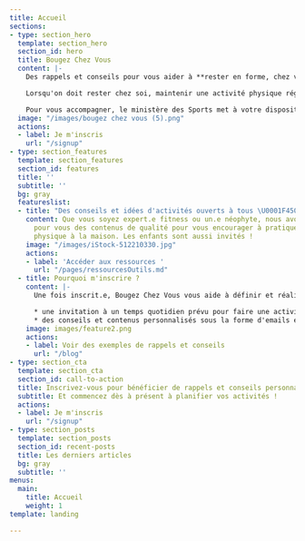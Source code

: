 ```yaml
---
title: Accueil
sections:
- type: section_hero
  template: section_hero
  section_id: hero
  title: Bougez Chez Vous
  content: |-
    Des rappels et conseils pour vous aider à **rester en forme, chez vous**.

    Lorsqu'on doit rester chez soi, maintenir une activité physique régulière peut aider à garder la forme et le moral.

    ​Pour vous accompagner, le ministère des Sports met à votre disposition BougezChezVous, une application pour vous aider à intégrer l’activité physique dans votre nouveau quotidien.
  image: "/images/bougez chez vous (5).png"
  actions:
  - label: Je m'inscris
    url: "/signup"
- type: section_features
  template: section_features
  section_id: features
  title: ''
  subtitle: ''
  bg: gray
  featureslist:
  - title: "Des conseils et idées d'activités ouverts à tous \U0001F450"
    content: Que vous soyez expert.e fitness ou un.e néophyte, nous avons recensé
      pour vous des contenus de qualité pour vous encourager à pratiquer une activité
      physique à la maison. Les enfants sont aussi invités !
    image: "/images/iStock-512210330.jpg"
    actions:
    - label: 'Accéder aux ressources '
      url: "/pages/ressourcesOutils.md"
  - title: Pourquoi m'inscrire ?
    content: |-
      Une fois inscrit.e, Bougez Chez Vous vous aide à définir et réaliser vos objectifs d'activité physique, grâce à :

      * une invitation à un temps quotidien prévu pour faire une activité physique, à une heure que vous aurez choisie.
      * des conseils et contenus personnalisés sous la forme d'emails et notifications, tenant compte de selon vos préférences.
    image: images/feature2.png
    actions:
    - label: Voir des exemples de rappels et conseils
      url: "/blog"
- type: section_cta
  template: section_cta
  section_id: call-to-action
  title: Inscrivez-vous pour bénéficier de rappels et conseils personnalisés
  subtitle: Et commencez dès à présent à planifier vos activités !
  actions:
  - label: Je m'inscris
    url: "/signup"
- type: section_posts
  template: section_posts
  section_id: recent-posts
  title: Les derniers articles
  bg: gray
  subtitle: ''
menus:
  main:
    title: Accueil
    weight: 1
template: landing

---
```


